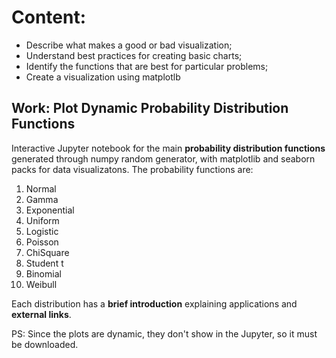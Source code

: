 # Content:
- Describe what makes a good or bad visualization;
- Understand best practices for creating basic charts;
- Identify the functions that are best for particular problems;
- Create a visualization using matplotlb

## Work: Plot Dynamic Probability Distribution Functions

Interactive Jupyter notebook for the main **probability distribution functions** generated through numpy random generator, with matplotlib and seaborn packs for data visualizatons.
The probability functions are: 
1. Normal
2. Gamma
3. Exponential
4. Uniform
5. Logistic
6. Poisson
7. ChiSquare
8. Student t
9. Binomial
10. Weibull

Each distribution has a **brief introduction** explaining applications and **external links**.

PS: Since the plots are dynamic, they don't show in the Jupyter, so it must be downloaded.
